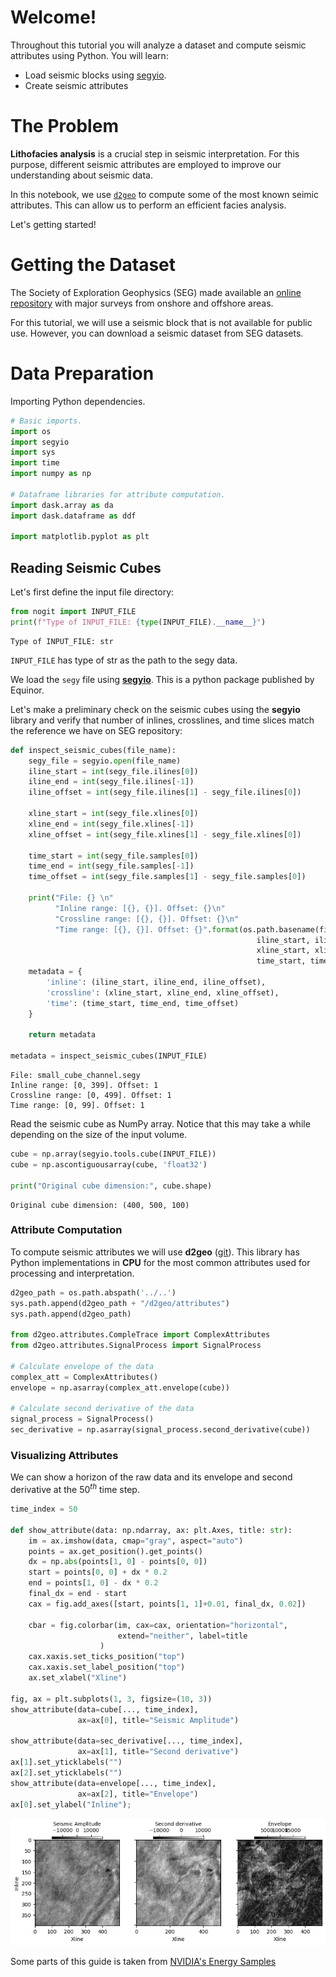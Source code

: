 # Welcome!

Throughout this tutorial you will analyze a dataset and compute seismic attributes using Python. You will learn:
- Load seismic blocks using [segyio](https://github.com/equinor/segyio).
- Create seismic attributes

# The Problem

**Lithofacies analysis** is a crucial step in seismic interpretation. For this purpose, different seismic attributes are employed to improve our understanding about seismic data.

In this notebook, we use [`d2geo`](https://github.com/dudley-fitzgerald/d2geo) to compute some of the most known seimic attributes. This can allow us to perform an efficient facies analysis.


Let's getting started!

# Getting the Dataset

The Society of Exploration Geophysics (SEG) made available an [online repository](https://wiki.seg.org/wiki/Open_data) with major surveys from onshore and offshore areas. 

For this tutorial, we will use a seismic block that is not available for public use. However, you can download a seismic dataset from SEG datasets.


# Data Preparation

Importing Python dependencies.


```python
# Basic imports.
import os
import segyio
import sys
import time
import numpy as np

# Dataframe libraries for attribute computation.
import dask.array as da
import dask.dataframe as ddf

import matplotlib.pyplot as plt
```

## Reading Seismic Cubes

Let's first define the input file directory:


```python
from nogit import INPUT_FILE
print(f"Type of INPUT_FILE: {type(INPUT_FILE).__name__}")
```

    Type of INPUT_FILE: str


`INPUT_FILE` has type of  str as the path to the segy data.

We load the `segy` file using [**segyio**](https://github.com/equinor/segyio).
This is a python package published by Equinor.

Let's make a preliminary check on the seismic cubes using the **segyio** library and verify that number of inlines, crosslines, and time slices match the reference we have on SEG repository:


```python
def inspect_seismic_cubes(file_name):
    segy_file = segyio.open(file_name)
    iline_start = int(segy_file.ilines[0])
    iline_end = int(segy_file.ilines[-1])
    iline_offset = int(segy_file.ilines[1] - segy_file.ilines[0])

    xline_start = int(segy_file.xlines[0])
    xline_end = int(segy_file.xlines[-1])
    xline_offset = int(segy_file.xlines[1] - segy_file.xlines[0])

    time_start = int(segy_file.samples[0])
    time_end = int(segy_file.samples[-1])
    time_offset = int(segy_file.samples[1] - segy_file.samples[0])
        
    print("File: {} \n"
          "Inline range: [{}, {}]. Offset: {}\n"
          "Crossline range: [{}, {}]. Offset: {}\n"
          "Time range: [{}, {}]. Offset: {}".format(os.path.basename(file_name),
                                                       iline_start, iline_end, iline_offset, 
                                                       xline_start, xline_end, xline_offset, 
                                                       time_start, time_end, time_offset))
    metadata = {
        'inline': (iline_start, iline_end, iline_offset),
        'crossline': (xline_start, xline_end, xline_offset),
        'time': (time_start, time_end, time_offset)
    }
    
    return metadata

metadata = inspect_seismic_cubes(INPUT_FILE)
```

    File: small_cube_channel.segy 
    Inline range: [0, 399]. Offset: 1
    Crossline range: [0, 499]. Offset: 1
    Time range: [0, 99]. Offset: 1


Read the seismic cube as NumPy array. Notice that this may take a while depending on the size of the input volume.


```python
cube = np.array(segyio.tools.cube(INPUT_FILE))
cube = np.ascontiguousarray(cube, 'float32')

print("Original cube dimension:", cube.shape)
```

    Original cube dimension: (400, 500, 100)


### Attribute Computation 

To compute seismic attributes we will use **d2geo** ([git](https://github.com/AmirMardan/d2geo)). This library has Python implementations in **CPU** for the most common attributes used for processing and interpretation.


```python
d2geo_path = os.path.abspath('../..')
sys.path.append(d2geo_path + "/d2geo/attributes")
sys.path.append(d2geo_path)

from d2geo.attributes.CompleTrace import ComplexAttributes
from d2geo.attributes.SignalProcess import SignalProcess

# Calculate envelope of the data 
complex_att = ComplexAttributes()
envelope = np.asarray(complex_att.envelope(cube))

# Calculate second derivative of the data 
signal_process = SignalProcess()
sec_derivative = np.asarray(signal_process.second_derivative(cube))

```

### Visualizing Attributes

We can show a horizon of the raw data and its envelope and second derivative at the $50^{th}$ time step.


```python
time_index = 50

def show_attribute(data: np.ndarray, ax: plt.Axes, title: str):
    im = ax.imshow(data, cmap="gray", aspect="auto")
    points = ax.get_position().get_points()
    dx = np.abs(points[1, 0] - points[0, 0])
    start = points[0, 0] + dx * 0.2
    end = points[1, 0] - dx * 0.2
    final_dx = end - start
    cax = fig.add_axes([start, points[1, 1]+0.01, final_dx, 0.02])
    
    cbar = fig.colorbar(im, cax=cax, orientation="horizontal", 
                        extend="neither", label=title
                    )
    cax.xaxis.set_ticks_position("top")
    cax.xaxis.set_label_position("top")
    ax.set_xlabel("Xline")

fig, ax = plt.subplots(1, 3, figsize=(10, 3))
show_attribute(data=cube[..., time_index],
               ax=ax[0], title="Seismic Amplitude")

show_attribute(data=sec_derivative[..., time_index],
               ax=ax[1], title="Second derivative")
ax[1].set_yticklabels("")
ax[2].set_yticklabels("")
show_attribute(data=envelope[..., time_index],
               ax=ax[2], title="Envelope")
ax[0].set_ylabel("Inline");

```


    
![png](readme_files/readme_18_0.png)
    


Some parts of this guide is taken from [NVIDIA's Energy Samples](https://github.com/NVIDIA/energy-sdk)
